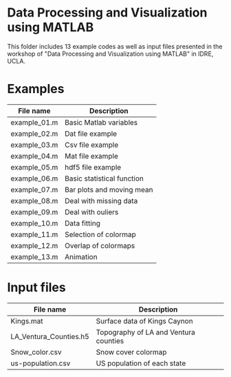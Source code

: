 # Data Processing and Visualization using MATLAB

This folder includes 13 example codes as well as input files presented in the workshop of "Data Processing and Visualization using MATLAB" in IDRE, UCLA.

# Examples

| File name    | Description |
|--------------|-------------|
| example_01.m | Basic Matlab variables |
| example_02.m | Dat file example |
| example_03.m | Csv file example |
| example_04.m | Mat file example |
| example_05.m | hdf5 file example |
| example_06.m | Basic statistical function |
| example_07.m | Bar plots and moving mean |
| example_08.m | Deal with missing data |
| example_09.m | Deal with ouliers |
| example_10.m | Data fitting |
| example_11.m | Selection of colormap |
| example_12.m | Overlap of colormaps |
| example_13.m | Animation |

# Input files
| File name    | Description |
|--------------|-------------|
| Kings.mat              | Surface data of Kings Caynon |
| LA_Ventura_Counties.h5 | Topography of LA and Ventura counties |
| Snow_color.csv         | Snow cover colormap |
| us-population.csv      | US population of each state |
